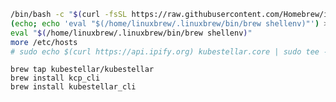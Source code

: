 <!--brew-install-start-->
``` {.bash .hide-me}
/bin/bash -c "$(curl -fsSL https://raw.githubusercontent.com/Homebrew/install/HEAD/install.sh)"
(echo; echo 'eval "$(/home/linuxbrew/.linuxbrew/bin/brew shellenv)"') >> /home/runner/.bashrc
eval "$(/home/linuxbrew/.linuxbrew/bin/brew shellenv)"
more /etc/hosts
# sudo echo $(curl https://api.ipify.org) kubestellar.core | sudo tee -a /etc/host
```
```shell
brew tap kubestellar/kubestellar
brew install kcp_cli
brew install kubestellar_cli
```
<!--brew-install-end-->
